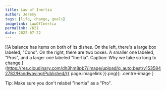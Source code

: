 ```yaml
---
title: Law of Inertia
author: Jeremy
tags: [life, change, goals]
imagelink: LawOfInertia
permalink: /621
date: 2022-07-22
---
```


![A balance has items on both of its dishes. On the left, there's a large box labeled, "Cons". On the right, there are two boxes. A smaller one labeled, "Pros", and a larger one labeled "Inertia". Caption: Why we take so long to change.](https://res.cloudinary.com/dh3hm8pb7/image/upload/q_auto:best/v1535842782/Handwaving/Published/{{ page.imagelink }}.png){: .centre-image }

Tip: Make sure you don't relabel "Inertia" as a "Pro".
